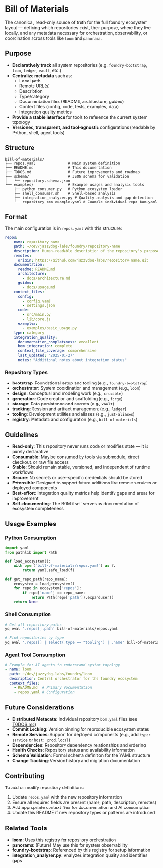 # Bill of Materials

The canonical, read-only source of truth for the full foundry ecosystem layout — defining which repositories exist, their purpose, where they live locally, and any metadata necessary for orchestration, observability, or coordination across tools like `loom` and `panorama`.

## Purpose

- **Declaratively track** all system repositories (e.g. `foundry-bootstrap`, `loom`, `ledger`, `vault`, etc.)
- **Centralize metadata** such as:
  - Local path
  - Remote URL(s)
  - Description
  - Type/category
  - Documentation files (README, architecture, guides)
  - Context files (config, code, tests, examples, data)
  - Integration quality metrics
- **Provide a stable interface** for tools to reference the current system topology
- **Versioned, transparent, and tool-agnostic** configurations (readable by Python, shell, agent tools)

## Structure

```
bill-of-materials/
├── repos.yaml               # Main system definition
├── README.md                # This documentation
├── TODOS.md                 # Future improvements and roadmap
├── schema/                  # JSON schema for validation
│   └── repository.schema.json
└── examples/                # Example usages and analysis tools
    ├── python_consumer.py   # Python ecosystem loader
    ├── shell_consumer.sh    # Shell-based analysis
    ├── integration_analyzer.py # Quality analysis and gap detection
    └── repository-bom-example.yaml # Example individual repo bom.yaml
```

## Format

The main configuration is in `repos.yaml` with this structure:

```yaml
repos:
  - name: repository-name
    path: ~/dev/jazzydog-labs/foundry/repository-name
    description: Human-readable description of the repository's purpose
    remotes:
      origin: https://github.com/jazzydog-labs/repository-name.git
    documentation:
      readme: README.md
      architecture:
        - docs/architecture.md
      guides:
        - docs/usage.md
    context_files:
      config:
        - config.yaml
        - settings.json
      code:
        - src/main.py
        - lib/core.js
      examples:
        - examples/basic_usage.py
    type: category
    integration_quality:
      documentation_completeness: excellent
      bom_integration: complete
      context_file_coverage: comprehensive
      last_updated: "2025-01-27"
      notes: "Additional notes about integration status"
```

### Repository Types

- **bootstrap**: Foundational setup and tooling (e.g., `foundry-bootstrap`)
- **orchestrator**: System coordination and management (e.g., `loom`)
- **design**: Conceptual and modeling work (e.g., `crucible`)
- **generation**: Code creation and scaffolding (e.g., `forge`)
- **storage**: Data persistence and secrets (e.g., `vault`)
- **tracking**: Session and artifact management (e.g., `ledger`)
- **tooling**: Development utilities and aliases (e.g., `just-aliases`)
- **registry**: Metadata and configuration (e.g., `bill-of-materials`)

## Guidelines

- **Read-only**: This repository never runs code or modifies state — it is purely declarative
- **Consumable**: May be consumed by tools via submodule, direct checkout, or raw file access
- **Stable**: Should remain stable, versioned, and independent of runtime workflows
- **Secure**: No secrets or user-specific credentials should be stored
- **Extensible**: Designed to support future additions like remote services or deployed components
- **Best-effort**: Integration quality metrics help identify gaps and areas for improvement
- **Self-documenting**: The BOM itself serves as documentation of ecosystem completeness

## Usage Examples

### Python Consumption

```python
import yaml
from pathlib import Path

def load_ecosystem():
    with open('bill-of-materials/repos.yaml') as f:
        return yaml.safe_load(f)

def get_repo_path(repo_name):
    ecosystem = load_ecosystem()
    for repo in ecosystem['repos']:
        if repo['name'] == repo_name:
            return Path(repo['path']).expanduser()
    return None
```

### Shell Consumption

```bash
# Get all repository paths
yq eval '.repos[].path' bill-of-materials/repos.yaml

# Find repositories by type
yq eval '.repos[] | select(.type == "tooling") | .name' bill-of-materials/repos.yaml
```

### Agent Tool Consumption

```yaml
# Example for AI agents to understand system topology
- name: loom
  path: ~/dev/jazzydog-labs/foundry/loom
  description: Central orchestrator for the foundry ecosystem
  context_files:
    - README.md  # Primary documentation
    - repos.yaml # Configuration
```

## Future Considerations

- **Distributed Metadata**: Individual repository `bom.yaml` files (see [TODOS.md](TODOS.md))
- **Commit Locking**: Version pinning for reproducible ecosystem states
- **Remote Services**: Support for deployed components (e.g., add `type: service` or `host: prod.local`)
- **Dependencies**: Repository dependency relationships and ordering
- **Health Checks**: Repository status and availability information
- **Schema Validation**: Formal schema definition for the YAML structure
- **Change Tracking**: Version history and migration documentation

## Contributing

To add or modify repository definitions:

1. Update `repos.yaml` with the new repository information
2. Ensure all required fields are present (name, path, description, remotes)
3. Add appropriate context files for documentation and AI consumption
4. Update this README if new repository types or patterns are introduced

## Related Tools

- **loom**: Uses this registry for repository orchestration
- **panorama**: (Future) May use this for system observability
- **foundry-bootstrap**: Referenced by this registry for setup information
- **integration_analyzer.py**: Analyzes integration quality and identifies gaps 